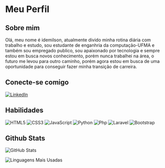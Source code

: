 
# **Meu Perfil**
## **Sobre mim**
Olá, meu nome é idemilson, atualmente divido minha rotina diária com trabalho e estudo, sou estudante de enganhria da computação-UFMA e também sou empregado publico, sou apaixonado por tecnologia e sempre estou em busca novos conhecimento, porém nunca trabalhei na área, o futuro me levou para outro caminho, porém agora estou em busca de uma oportunidade para conseguir fazer minha transição de carreira. 
## **Conecte-se comigo**
[![LinkedIn](https://img.shields.io/badge/LinkedIn-000?style=for-the-badge&logo=linkedin&logoColor=0E76A8)](www.linkedin.com/in/idemilson-silva-bb56b2b7/)

## **Habilidades**
![HTML5](https://img.shields.io/badge/HTML5-000?style=for-the-badge&logo=html5)
![CSS3](https://img.shields.io/badge/CSS3-000?style=for-the-badge&logo=css3&logoColor=264CE4)
![JavaScript](https://img.shields.io/badge/JavaScript-000?style=for-the-badge&logo=javascript)
![Python](https://img.shields.io/badge/Python-000?style=for-the-badge&logo=python)
![Php](https://img.shields.io/badge/Php-000?style=for-the-badge&logo=php)
![Laravel](https://img.shields.io/badge/laravel-000?style=for-the-badge&logo=laravel)
![Bootstrap](https://img.shields.io/badge/Bootstrap-000?style=for-the-badge&logo=bootstrap)


## **Github Stats**
![GitHub Stats](https://github-readme-stats.vercel.app/api?username=idemilsonufma01&theme=tokyonight&bg_color=1A1B27&border_color=30A3DC&show_icons=true&icon_color=BB94F2&title_color=6295D9&text_color=38BDAE&hide=stars)

![Linguagens Mais Usadas](https://github-readme-stats-git-masterrstaa-rickstaa.vercel.app/api/top-langs/?username=idemilsonufma01&layout=compact&bg_color=000&border_color=30A3DC&title_color=E94D5F&text_color=FFF)
